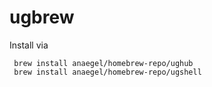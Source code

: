 # ugbrew
Install via 
```
 brew install anaegel/homebrew-repo/ughub
 brew install anaegel/homebrew-repo/ugshell
 ```
